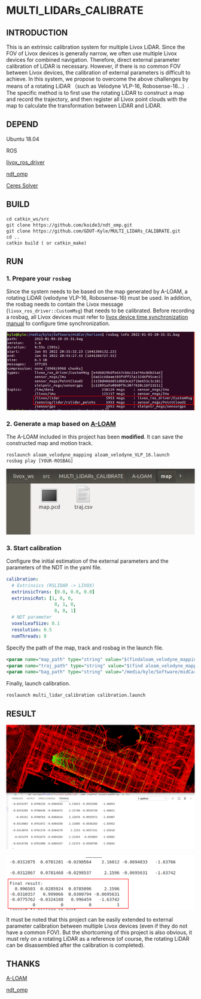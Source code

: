 # MULTI_LIDARs_CALIBRATE

## INTRODUCTION

This is an extrinsic calibration system for multiple Livox LiDAR. Since the FOV of Livox devices is generally narrow, we often use multiple Livox devices for combined navigation. Therefore, direct external parameter calibration of LiDAR is necessary. However, if there is no common FOV between Livox devices, the calibration of external parameters is difficult to achieve. In this system, we propose to overcome the above challenges by means of a rotating LiDAR （such as Velodyne VLP-16, Robosense-16...）. The specific method is to first use the rotating LiDAR to construct a map and record the trajectory, and then register all Livox point clouds with the map to calculate the transformation between LiDAR and LiDAR.

## DEPEND

Ubuntu 18.04

ROS

[livox_ros_driver](https://github.com/Livox-SDK/livox)

[ndt_omp](https://github.com/koide3/ndt_omp)

[Ceres Solver](http://www.ceres-solver.org/)

## BUILD

```shell
cd catkin_ws/src
git clone https://github.com/koide3/ndt_omp.git
git clone https://github.com/GDUT-Kyle/MULTI_LIDARs_CALIBRATE.git
cd ..
catkin build ( or catkin_make)
```

## RUN

### 1. Prepare your `rosbag`

Since the system needs to be based on the map generated by A-LOAM, a rotating LiDAR (velodyne VLP-16, Robosense-16) must be used.  In addition, the rosbag needs to contain the Livox message (`livox_ros_driver::CustomMsg`) that needs to be calibrated. Before recording a rosbag, all Livox devices must refer to [livox device time synchronization manual](https://github.com/Livox-SDK/Livox-SDK/wiki/livox-device-time-synchronization-manual) to configure time synchronization.

![](./res/res1.png)

### 2. Generate a map based on [A-LOAM](https://github.com/HKUST-Aerial-Robotics/A-LOAM)

The A-LOAM included in this project has been **modified**. It can save the constructed map and motion track. 

```shell
roslaunch aloam_velodyne_mapping aloam_velodyne_VLP_16.launch
rosbag play [YOUR-ROSBAG]
```

![image-20220518110908100](res/res2.png)

### 3. Start calibration

Configure the initial estimation of the external parameters and the parameters of the NDT in the yaml file. 

```yaml
calibration:
  # Extrinsics (RSLIDAR -> LIVOX)
  extrinsicTrans: [0.0, 0.0, 0.0]
  extrinsicRot: [1, 0, 0,
                  0, 1, 0,
                  0, 0, 1]
  # NDT parameter
  voxelLeafSize: 0.1
  resolution: 0.5
  numThreads: 8
```

Specify the path of the map, track and rosbag in the launch file.

```xml
<param name="map_path" type="string" value="$(findaloam_velodyne_mapping)/map/map.pcd" />
<param name="traj_path" type="string" value="$(find aloam_velodyne_mapping)/map/traj.csv" />
<param name="bag_path" type="string" value="/media/kyle/Software/midCar/horizon/2022-01-05-20-35-31.bag" />
```

Finally, launch calibration.

```shell
roslaunch multi_lidar_calibration calibration.launch
```



## RESULT

![image-20220518111824993](res/res3.png)

![image-20220518112003259](res/res4.png)

It must be noted that this project can be easily extended to external parameter calibration between multiple Livox devices (even if they do not have a common FOV). But the shortcoming of this project is also obvious, it must rely on a rotating LiDAR as a reference (of course, the rotating LiDAR can be disassembled after the calibration is completed).

## THANKS

[A-LOAM](https://github.com/HKUST-Aerial-Robotics/A-LOAM)

[ndt_omp](https://github.com/koide3/ndt_omp)
